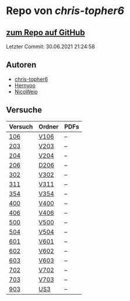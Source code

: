 # Repo von *chris-topher6*

## [zum Repo auf GitHub](https://github.com/chris-topher6/Anfaenger-Praktikum)

Letzter Commit: 30.06.2021 21:24:58

## Autoren
- [chris-topher6](https://github.com/chris-topher6)
- [Hernyoo](https://github.com/Hernyoo)
- [NicoWeio](https://github.com/NicoWeio)

## Versuche

|       Versuch       |                                   Ordner                                    |PDFs|
|---------------------|-----------------------------------------------------------------------------|----|
|[106](../versuch/106)|[V106](https://github.com/chris-topher6/Anfaenger-Praktikum/tree/master/V106)|–   |
|[203](../versuch/203)|[V203](https://github.com/chris-topher6/Anfaenger-Praktikum/tree/master/V203)|–   |
|[204](../versuch/204)|[V204](https://github.com/chris-topher6/Anfaenger-Praktikum/tree/master/V204)|–   |
|[206](../versuch/206)|[D206](https://github.com/chris-topher6/Anfaenger-Praktikum/tree/master/D206)|–   |
|[302](../versuch/302)|[V302](https://github.com/chris-topher6/Anfaenger-Praktikum/tree/master/V302)|–   |
|[311](../versuch/311)|[V311](https://github.com/chris-topher6/Anfaenger-Praktikum/tree/master/V311)|–   |
|[354](../versuch/354)|[V354](https://github.com/chris-topher6/Anfaenger-Praktikum/tree/master/V354)|–   |
|[400](../versuch/400)|[V400](https://github.com/chris-topher6/Anfaenger-Praktikum/tree/master/V400)|–   |
|[406](../versuch/406)|[V406](https://github.com/chris-topher6/Anfaenger-Praktikum/tree/master/V406)|–   |
|[500](../versuch/500)|[V500](https://github.com/chris-topher6/Anfaenger-Praktikum/tree/master/V500)|–   |
|[504](../versuch/504)|[V504](https://github.com/chris-topher6/Anfaenger-Praktikum/tree/master/V504)|–   |
|[601](../versuch/601)|[V601](https://github.com/chris-topher6/Anfaenger-Praktikum/tree/master/V601)|–   |
|[602](../versuch/602)|[V602](https://github.com/chris-topher6/Anfaenger-Praktikum/tree/master/V602)|–   |
|[603](../versuch/603)|[V603](https://github.com/chris-topher6/Anfaenger-Praktikum/tree/master/V603)|–   |
|[702](../versuch/702)|[V702](https://github.com/chris-topher6/Anfaenger-Praktikum/tree/master/V702)|–   |
|[703](../versuch/703)|[V703](https://github.com/chris-topher6/Anfaenger-Praktikum/tree/master/V703)|–   |
|[903](../versuch/903)|[US3](https://github.com/chris-topher6/Anfaenger-Praktikum/tree/master/US3)  |–   |
